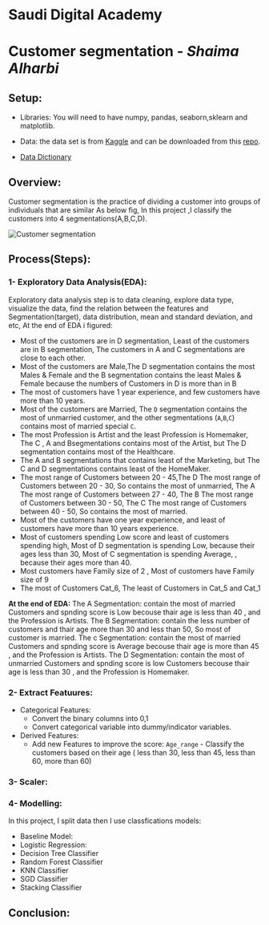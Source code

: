 # Saudi Digital Academy
# Customer segmentation -  *Shaima Alharbi*  

## Setup:

- Libraries: 
   You will need to have numpy, pandas, seaborn,sklearn and matplotlib.

-  Data:
   the data set is from [Kaggle](https://www.kaggle.com/vetrirah/customer) and can be downloaded from this [repo](https://github.com/shaimaa122/Customer_segment/blob/main/Train.csv). 
  
- [Data Dictionary](https://github.com/shaimaa122/Customer_segment/blob/main/Customer%20Segmentation%20-%20Data%20Dictinory.pdf)

## Overview:
Customer segmentation is the practice of dividing a customer into groups of individuals that are similar As below fig, In this project ,I classify the customers into 4 segmentations(A,B,C,D).
</br>

![Customer segmentation](https://github.com/shaimaa122/Customer_segment/blob/main/Customer_segmintation.png)

## Process(Steps):
### 1- Exploratory Data Analysis(EDA):
Exploratory data analysis step is to data cleaning, explore data type, visualize the data, find the relation between the features and Segmentation(target), data distribution, mean and standard deviation, and etc, At the end of EDA i figured:
   - Most of the customers are in D segmentation, Least of the customers are in B segmentation, The customers in A and C segmentations are close to each other.
   - Most of the customers are Male,The D segmentation contains the most Males & Female and the B segmentation contains the least Males & Female because the numbers of    Customers in D is more than in B
   - The most of customers have 1 year experience, and few customers have more than 10 years.
   - Most of the customers are Married, The `D` segmentation contains the most of unmarried customer, and the other segmentations (`A`,`B`,`C`) contains most of married special `C`.
   - The most Profession is Artist and the least Profession is Homemaker, The C , A and Bsegmentations contains most of the Artist, but The D segmentation contains most of the Healthcare.
   - The A and B segmentations that contains least of the Marketing, but The C and D segmentations contains least of the HomeMaker.
   - The most range of Customers between 20 - 45,The D The most range of Customers between 20 - 30, So contains the most of unmarried, The A The most range of Customers between 27 - 40, The B The most range of Customers between 30 - 50, The C The most range of Customers between 40 - 50, So contains the most of married.
   - Most of the customers have one year experience, and least of customers have more than 10 years experience.
   - Most of customers spending Low score and least of customers spending high, Most of D segmentation is spending Low, because their ages less than 30, Most of C segmentation is spending Average, , because their ages more than 40.
   - Most customers have Family size of 2 , Most of customers have  Family size of 9
   - The most of Customers Cat_6, The least of Customers in Cat_5 and Cat_1


**At the end of EDA:**
The A Segmentation:
contain the most of married Customers and spnding score is Low becouse thair age is less than 40 , and the Profession is Artists.
The B Segmentation:
contain the less number of customers and thair age more than 30 and less than 50, So most of customer is married.
The c Segmentation:
contain the most of married Customers and spnding score is Average becouse thair age is more than 45 , and the Profession is Artists.
The D Segmentation:
contain the most of unmarried Customers and spnding score is low Customers becouse thair age is less than 30 , and the Profession is Homemaker.

### 2- Extract Featuures:
   - Categorical Features: 
      - Convert the binary columns into 0,1
      - Convert categorical variable into dummy/indicator variables.
   - Derived Features:
      - Add new Features to improve the score:
        `Age_range` - Classify the customers based on their age ( less than 30, less than 45, less than 60, more than 60)
### 3- Scaler:
        
### 4- Modelling:
   In this project, I split data then I use classfications models:
   - Baseline Model:
   - Logistic Regression:
   - Decision Tree Classifier
   - Random Forest Classifier 
   - KNN Classifier
   - SGD Classifier
   - Stacking Classifier

## Conclusion:
 
         
